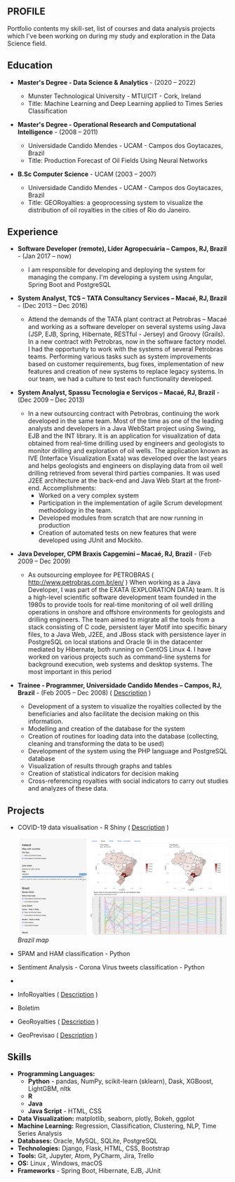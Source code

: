 

## PROFILE

Portfolio contents my skill-set, list of courses and data analysis projects which I've been working on during my study and exploration in the Data Science field. 

## Education

* **Master's Degree - Data Science & Analytics** - (2020 – 2022)
  * Munster Technological University - MTU/CIT - Cork, Ireland
  * Title: Machine Learning and Deep Learning applied to Times Series Classification


* **Master's Degree - Operational Research and Computational Intelligence** - (2008 – 2011) 
  * Universidade Candido Mendes - UCAM - Campos dos Goytacazes, Brazil
  * Title: Production Forecast of Oil Fields Using Neural Networks


* **B.Sc Computer Science** - UCAM (2003 – 2007)
  * Universidade Candido Mendes  - UCAM - Campos dos Goytacazes, Brazil
  * Title: GEORoyalties: a geoprocessing system to visualize the distribution of oil royalties in the cities of Rio do
Janeiro.


## Experience

* **Software Developer (remote), Líder Agropecuária – Campos, RJ, Brazil** - (Jan 2017 – now)
  - I am responsible for developing and deploying the system for managing the company. I'm developing a system using
Angular, Spring Boot and PostgreSQL


* **System Analyst, TCS – TATA Consultancy Services – Macaé, RJ, Brazil** - (Dec 2013 – Dec 2016)
  - Attend the demands of the TATA plant contract at Petrobras – Macaé and working as a software developer on several
systems using Java (JSP, EJB, Spring, Hibernate, RESTful - Jersey) and Groovy (Grails).
In a new contract with Petrobras, now in the software factory model. I had the opportunity to work with the systems
of several Petrobras teams. Performing various tasks such as system improvements based on customer requirements,
bug fixes, implementation of new features and creation of new systems to replace legacy systems. In our team, we
had a culture to test each functionality developed.


* **System Analyst, Spassu Tecnologia e Serviços – Macaé, RJ, Brazil** - (Dec 2009 – Dec 2013)
  - In a new outsourcing contract with Petrobras, continuing the work developed in the same team. Most of the time as
  one of the leading analysts and developers in a Java WebStart project using Swing, EJB and the INT library. It is an
  application for visualization of data obtained from real-time drilling used by engineers and geologists to monitor
  drilling and exploration of oil wells.
  The application known as IVE (Interface Visualization Exata) was developed over the last years and helps geologists
  and engineers on displaying data from oil well drilling retrieved from several third parties companies. It was used
  J2EE architecture at the back-end and Java Web Start at the front-end.
  Accomplishments:
    - Worked on a very complex system
    - Participation in the implementation of agile Scrum development methodology in the team.
    - Developed modules from scratch that are now running in production
    - Creation of automated tests on new features that were developed using JUnit and Mockito.


* **Java Developer, CPM Braxis Capgemini – Macaé, RJ, Brazil** - (Feb 2009 – Dec 2009)
  * As outsourcing employee for PETROBRAS ( http://www.petrobras.com.br/en/ )
  When working as a Java Developer, I was part of the EXATA (EXPLORATION DATA) team. It is a high-level
  scientific software development team founded in the 1980s to provide tools for real-time monitoring of oil well
  drilling operations in onshore and offshore environments for geologists and drilling engineers. The team aimed to
  migrate all the tools from a stack consisting of C code, persistent layer Motif into specific binary files, to a Java Web,
  J2EE, and JBoss stack with persistence layer in PostgreSQL on local stations and Oracle 9i in the datacenter mediated
  by Hibernate, both running on CentOS Linux 4.
  I have worked on various projects such as command-line systems for background execution, web systems and desktop
  systems. The most important in this period


* **Trainee - Programmer, Universidade Candido Mendes – Campos, RJ, Brazil** - (Feb 2005 – Dec 2008)  ( [Description](./projects.html#inforoyalties) )
  * Development of a system to visualize the royalties collected by the beneficiaries and also facilitate the decision
  making on this information.
  * Modelling and creation of the database for the system
  * Creation of routines for loading data into the database (collecting, cleaning and transforming the data to be
  used)
  * Development of the system using the PHP language and PostgreSQL database
  * Visualization of results through graphs and tables
  * Creation of statistical indicators for decision making
  * Cross-referencing royalties with social indicators to carry out studies and analyzes of these data.

## Projects

   - COVID-19 data visualisation - R Shiny ( [Description](./projects.html) )

     ![ireland_map.png](/assets/images/brazil_map.png)*Brazil map*

   - SPAM and HAM classification - Python
   - Sentiment Analysis - Corona Virus tweets classification - Python
   - 

   - InfoRoyalties  ( [Description](./projects.html#inforoyalties) )
   - Boletim
   - GeoRoyalties ( [Description](./projects.html#GeoRoyalties) )
   - GeoPrevisao ( [Description](./projects.html#geoprevisao) )


## Skills

* **Programming Languages:** 
  * **Python** - pandas, NumPy, scikit-learn (sklearn), Dask, XGBoost, LightGBM, nltk
  * **R** 
  * **Java** 
  * **Java Script** - HTML, CSS
* **Data Visualization:** matplotlib, seaborn, plotly, Bokeh, ggplot
* **Machine Learning:** Regression, Classification, Clustering, NLP, Time Series Analysis
* **Databases:** Oracle, MySQL, SQLite, PostgreSQL
* **Technologies:** Django, Flask, HTML,	CSS,	Bootstrap
* **Tools:** Git, Jupyter, Atom, PyCharm,  Jira, Trello
* **OS:** Linux , Windows, macOS
* **Frameworks** - Spring Boot, Hibernate, EJB, JUnit